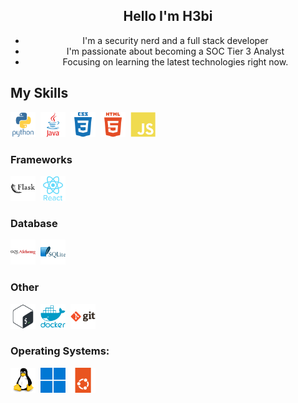   <div id="Bio" align="center">
    <h2>Hello I'm H3bi</h2>
    <ul>
      <li>I'm a security nerd and a full stack developer</li>
      <li>I'm passionate about becoming a SOC Tier 3 Analyst</li>
      <li>Focusing on learning the latest technologies right now.</li>
    </ul>
  </div>

## My Skills 
<img src="https://github.com/devicons/devicon/blob/master/icons/python/python-original-wordmark.svg" title="Python" alt="Py" width="40" height="40"/>&nbsp;
<img src="https://github.com/devicons/devicon/blob/master/icons/java/java-original-wordmark.svg" title="Java" alt="Ja" width="40" height="40"/>&nbsp;
<img src="https://github.com/devicons/devicon/blob/master/icons/css3/css3-plain-wordmark.svg" title="Css3" alt="Cs" width="40" height="40"/>&nbsp;
<img src="https://github.com/devicons/devicon/blob/master/icons/html5/html5-plain-wordmark.svg" title="Html5" alt="Ht" width="40" height="40"/>&nbsp;
<img src="https://github.com/devicons/devicon/blob/master/icons/javascript/javascript-plain.svg" title="Javascript" alt="Js" width="40" height="40"/>&nbsp;


### Frameworks
<img src="https://github.com/devicons/devicon/blob/master/icons/flask/flask-original-wordmark.svg" title="Flask" alt="Fl" width="40" height="40"/>&nbsp;
<img src="https://github.com/devicons/devicon/blob/master/icons/react/react-original-wordmark.svg" title="React" alt="React" width="40" height="40"/>&nbsp;

### Database
<img src="https://github.com/devicons/devicon/blob/master/icons/sqlalchemy/sqlalchemy-original-wordmark.svg" title="Sqlalchemy" alt="Sq" width="40" height="40"/>&nbsp;
<img src="https://github.com/devicons/devicon/blob/master/icons/sqlite/sqlite-original-wordmark.svg" title="Sqlite" alt="Sq" width="40" height="40"/>&nbsp;

### Other
<img src="https://github.com/devicons/devicon/blob/master/icons/bash/bash-original.svg" title="Bash" alt="Ba" width="40" height="40"/>&nbsp;
<img src="https://github.com/devicons/devicon/blob/master/icons/docker/docker-plain-wordmark.svg" title="Docker" alt="Do" width="40" height="40"/>&nbsp;
<img src="https://github.com/devicons/devicon/blob/master/icons/git/git-original-wordmark.svg" title="Git" alt="Gi" width="40" height="40"/>&nbsp;

### Operating Systems:
<img src="https://github.com/devicons/devicon/blob/master/icons/linux/linux-original.svg" title="Linux" alt="Li" width="40" height="40"/>&nbsp;
<img src="https://github.com/devicons/devicon/blob/master/icons/windows11/windows11-original.svg" title="Windows11" alt="Wi" width="40" height="40"/>&nbsp;
<img src="https://github.com/devicons/devicon/blob/master/icons/ubuntu/ubuntu-original.svg" title="Ubuntu" alt="Ub" width="40" height="40"/>&nbsp;


